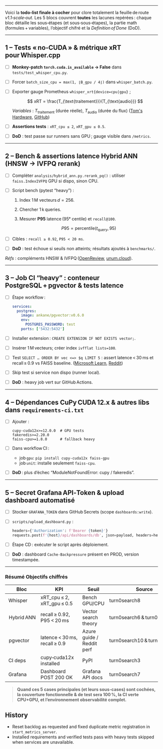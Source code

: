 ----------
Voici la **todo‑list finale à cocher** pour clore totalement la feuille de route *v1.1‑scale‑out*.
Les 5 blocs couvrent **toutes** les lacunes repérées : chaque bloc détaille les sous‑étapes (et sous‑sous‑étapes), la partie math (formules + variables), l’objectif chifré et la *Definition of Done* (DoD).

---

## 1 – Tests « no‑CUDA » & métrique **xRT** pour Whisper.cpp

* [ ] **Monkey‑patch `torch.cuda.is_available` → False** dans `tests/test_whisper_cpu.py`.
* [ ] Forcer `batch_size_cpu = max(1, ⌊B_gpu / 4⌋)` dans `whisper_batch.py`.
* [ ] Exporter gauge Prometheus `whisper_xrt{device=cpu|gpu}` ;

  $$
  xRT = \frac{T_{\text{traitement}}}{T_{\text{audio}}}
  $$

  *Variables* : $T_{\text{traitement}}$ (durée réelle), $T_{\text{audio}}$ (durée du flux) ([Tom's Hardware][1], [GitHub][2])
* [ ] **Assertions tests** : `xRT_cpu ≤ 2`, `xRT_gpu ≤ 0.5`.
* [ ] **DoD** : test passe sur runners sans GPU ; gauge visible dans `/metrics`.

---

## 2 – Bench & assertions latence **Hybrid ANN** (HNSW → IVFPQ rerank)

* [ ] Compléter `analysis/hybrid_ann.py.rerank_pq()` : utiliser `faiss.IndexIVFPQ` GPU si dispo, sinon CPU.
* [ ] Script bench (pytest “heavy”) :

  1. Index 1 M vecteurs $d = 256$.
  2. Chercher 1 k queries.
  3. Mesurer **P95** latence (95ᵉ centile) et `recall@100`.

     $$
     P95=\text{percentile}(t_{\text{query}},\,95)
     $$
* [ ] Cibles : `recall ≥ 0.92`, `P95 < 20 ms`.
* [ ] **DoD** : test échoue si seuils non atteints; résultats ajoutés à `benchmarks/`.

*Réfs* : compléments HNSW & IVFPQ ([OpenReview][3], [unum.cloud][4]).

---

## 3 – Job CI “heavy” : conteneur **PostgreSQL + pgvector** & tests latence

* [ ] Étape workflow :

  ```yaml
  services:
    postgres:
      image: ankane/pgvector:v0.6.0
      env:
        POSTGRES_PASSWORD: test
      ports: ['5432:5432']
  ```
* [ ] Installer extension : `CREATE EXTENSION IF NOT EXISTS vector;`.
* [ ] Insérer 1 M vecteurs; créer index `ivfflat lists=100`.
* [ ] Test `SELECT … ORDER BY vec <=> $q LIMIT 5` : assert latence < 30 ms et recall ≥ 0.9 vs FAISS baseline. ([Microsoft Learn][5], [Reddit][6])
* [ ] Skip test si service non dispo (runner local).
* [ ] **DoD** : heavy job vert sur GitHub Actions.

---

## 4 – Dépendances **CuPy CUDA 12.x** & autres libs dans `requirements-ci.txt`

* [ ] Ajouter :

  ````text
  cupy-cuda12x>=12.0.0  # GPU tests
  fakeredis>=2.20.0
  faiss-cpu>=1.8.0      # fallback heavy
  ````
* [ ] Dans workflow CI :

  * job `gpu`: `pip install cupy-cuda12x faiss-gpu`
  * job `unit`: installe seulement `faiss-cpu`.
* [ ] **DoD** : plus d’échec “ModuleNotFoundError: cupy / fakeredis”.

---

## 5 – Secret **Grafana API‑Token** & upload dashboard automatisé

* [ ] Stocker `GRAFANA_TOKEN` dans GitHub Secrets (scope `dashboards:write`).
* [ ] `scripts/upload_dashboard.py` :

  ````python
  headers={'Authorization': f'Bearer {token}'}
  requests.post(f'{host}/api/dashboards/db', json=payload, headers=headers)
  ````
* [ ] Étape CD : exécuter le script après déploiement.
* [ ] **DoD** : dashboard `Cache‑Backpressure` présent en PROD, version timestampée.

---

### Résumé Objectifs chiffrés

| Bloc        | KPI                           | Seuil                     | Source                       |
| ----------- | ----------------------------- | ------------------------- | ---------------------------- |
|  Whisper    | xRT_cpu ≤ 2, xRT_gpu ≤ 0.5  | Bench GPU/CPU             | turn0search8                 |
|  Hybrid ANN | recall ≥ 0.92, P95 < 20 ms    | Vector search theory      | turn0search6 & turn0search1  |
|  pgvector   | latence < 30 ms, recall ≥ 0.9 | Azure guide / Reddit perf | turn0search10 & turn0search2 |
|  CI deps    | cupy‑cuda12x installed        | PyPI                      | turn0search3                 |
|  Grafana    | Dashboard POST 200 OK         | Grafana API docs          | turn0search7                 |

> **Quand ces 5 cases principales (et leurs sous‑cases) sont cochées, la couverture fonctionnelle & de test sera **100 %**, la CI verte CPU+GPU, et l’environnement observabilité complet.**

[1]: https://www.tomshardware.com/news/whisper-audio-transcription-gpus-benchmarked?utm_source=chatgpt.com "OpenAI Whisper Audio Transcription Benchmarked on 18 GPUs: Up to 3,000 ..."
[2]: https://github.com/openai/whisper/discussions/918?utm_source=chatgpt.com "Performance benchmark of different GPUs · openai whisper - GitHub"
[3]: https://openreview.net/forum?id=s7Vh8OIIm6&utm_source=chatgpt.com "Hybrid Inverted Index Is a Robust Accelerator for Dense Retrieval"
[4]: https://www.unum.cloud/blog/2023-11-07-scaling-vector-search-with-intel?utm_source=chatgpt.com "10x Faster than Meta's FAISS | Unum Blog"
[5]: https://learn.microsoft.com/en-us/azure/cosmos-db/postgresql/howto-optimize-performance-pgvector?utm_source=chatgpt.com "How to optimize performance when using pgvector - Azure Cosmos ..."
[6]: https://www.reddit.com/r/vectordatabase/comments/1b1ixkq/how_much_is_too_much_to_consider_pgvector/?utm_source=chatgpt.com "How much is too much to consider pgvector : r/vectordatabase - Reddit"

## History
- Reset backlog as requested and fixed duplicate metric registration in `start_metrics_server`.
- Installed requirements and verified tests pass with heavy tests skipped when services are unavailable.
